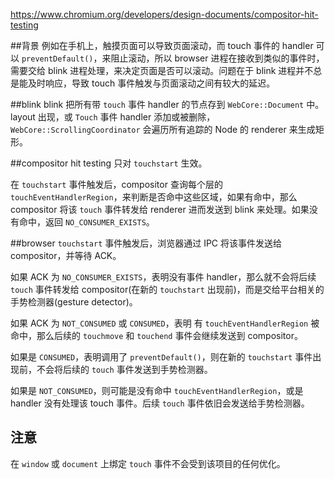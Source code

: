 https://www.chromium.org/developers/design-documents/compositor-hit-testing

##背景
例如在手机上，触摸页面可以导致页面滚动，而 touch 事件的 handler 可以 `preventDefault()`，来阻止滚动，所以 browser 进程在接收到类似的事件时，需要交给 blink 进程处理，来决定页面是否可以滚动。问题在于 blink 进程并不总是能及时响应，导致 touch 事件触发与页面滚动之间有较大的延迟。

##blink
blink 把所有带 `touch` 事件 handler 的节点存到 `WebCore::Document` 中。layout 出现，或 `Touch` 事件 handler 添加或被删除，`WebCore::ScrollingCoordinator` 会遍历所有追踪的 Node 的 renderer 来生成矩形。

##compositor
hit testing 只对 `touchstart` 生效。

在 `touchstart` 事件触发后，compositor 查询每个层的 `touchEventHandlerRegion`，来判断是否命中这些区域，如果有命中，那么 compositor 将该 `touch` 事件转发给 renderer 进而发送到 blink 来处理。如果没有命中，返回 `NO_CONSUMER_EXISTS`。

##browser
`touchstart` 事件触发后，浏览器通过 IPC 将该事件发送给 compositor，并等待 ACK。

如果 ACK 为 `NO_CONSUMER_EXISTS`，表明没有事件 handler，那么就不会将后续 `touch` 事件转发给 compositor(在新的 `touchstart` 出现前)，而是交给平台相关的手势检测器(gesture detector)。

如果 ACK 为 `NOT_CONSUMED` 或 `CONSUMED`，表明 有 `touchEventHandlerRegion` 被命中，那么后续的 `touchmove` 和 `touchend` 事件会继续发送到 compositor。

如果是 `CONSUMED`，表明调用了 `preventDefault()`，则在新的 `touchstart` 事件出现前，不会将后续的 `touch` 事件发送到手势检测器。

如果是 `NOT_CONSUMED`，则可能是没有命中 `touchEventHandlerRegion`，或是 handler 没有处理该 touch 事件。后续 `touch` 事件依旧会发送给手势检测器。

## 注意
在 `window` 或 `document` 上绑定 `touch` 事件不会受到该项目的任何优化。
